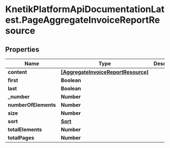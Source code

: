 # KnetikPlatformApiDocumentationLatest.PageAggregateInvoiceReportResource

## Properties
Name | Type | Description | Notes
------------ | ------------- | ------------- | -------------
**content** | [**[AggregateInvoiceReportResource]**](AggregateInvoiceReportResource.md) |  | [optional] 
**first** | **Boolean** |  | [optional] 
**last** | **Boolean** |  | [optional] 
**_number** | **Number** |  | [optional] 
**numberOfElements** | **Number** |  | [optional] 
**size** | **Number** |  | [optional] 
**sort** | [**Sort**](Sort.md) |  | [optional] 
**totalElements** | **Number** |  | [optional] 
**totalPages** | **Number** |  | [optional] 


